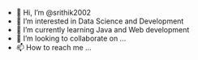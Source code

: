 - 👋 Hi, I’m @srithik2002
- 👀 I’m interested in Data Science and Development
- 🌱 I’m currently learning Java and Web development
- 💞️ I’m looking to collaborate on ...
- 📫 How to reach me ...


<!---
srithik2002/srithik2002 is a ✨ special ✨ repository because its `README.md` (this file) appears on your GitHub profile.
You can click the Preview link to take a look at your changes.
--->
